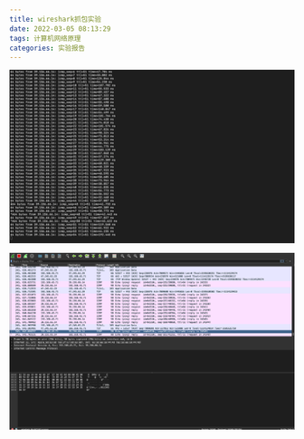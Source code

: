 ```yaml
---
title: wireshark抓包实验
date: 2022-03-05 08:13:29
tags: 计算机网络原理
categories: 实验报告
---
```


![](https://raw.githubusercontent.com/wenqi-wang20/img/main/blog/20220305082106.png)

![](https://raw.githubusercontent.com/wenqi-wang20/img/main/blog/20220305082250.png)


